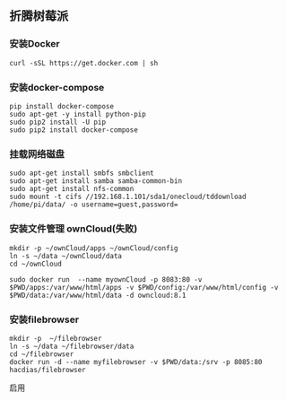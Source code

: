 ## 折腾树莓派 

###  安装Docker

	curl -sSL https://get.docker.com | sh

###  安装docker-compose
	pip install docker-compose
	sudo apt-get -y install python-pip
	sudo pip2 install -U pip
	sudo pip2 install docker-compose
	
### 挂载网络磁盘

	sudo apt-get install smbfs smbclient
	sudo apt-get install samba samba-common-bin
	sudo apt-get install nfs-common   
	sudo mount -t cifs //192.168.1.101/sda1/onecloud/tddownload /home/pi/data/ -o username=guest,password=
	
### 安装文件管理 ownCloud(失败)

	mkdir -p ~/ownCloud/apps ~/ownCloud/config 
	ln -s ~/data ~/ownCloud/data
	cd ~/ownCloud 
	
	sudo docker run  --name myownCloud -p 8083:80 -v $PWD/apps:/var/www/html/apps -v $PWD/config:/var/www/html/config -v $PWD/data:/var/www/html/data -d owncloud:8.1
	
### 安装filebrowser
	mkdir -p  ~/filebrowser
	ln -s ~/data ~/filebrowser/data
	cd ~/filebrowser
	docker run -d --name myfilebrowser -v $PWD/data:/srv -p 8085:80 hacdias/filebrowser

启用
	